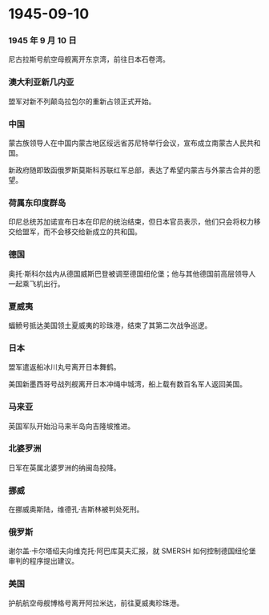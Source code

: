 # 1945-09-10

### 1945 年 9 月 10 日

尼古拉斯号航空母舰离开东京湾，前往日本石卷湾。

### 澳大利亚新几内亚

盟军对新不列颠岛拉包尔的重新占领正式开始。

### 中国

蒙古族领导人在中国内蒙古地区绥远省苏尼特举行会议，宣布成立南蒙古人民共和国。

新政府随即致函俄罗斯莫斯科苏联红军总部，表达了希望内蒙古与外蒙古合并的愿望。

### 荷属东印度群岛

印尼总统苏加诺宣布日本在印尼的统治结束，但日本官员表示，他们只会将权力移交给盟军，而不会移交给新成立的共和国。

### 德国

奥托·斯科尔兹内从德国威斯巴登被调至德国纽伦堡；他与其他德国前高层领导人一起乘飞机出行。

### 夏威夷

蝠鲼号抵达美国领土夏威夷的珍珠港，结束了其第二次战争巡逻。

### 日本

盟军遣返船冰川丸号离开日本舞鹤。

美国新墨西哥号战列舰离开日本冲绳中城湾，船上载有数百名军人返回美国。

### 马来亚

英国军队开始沿马来半岛向吉隆坡推进。

### 北婆罗洲

日军在英属北婆罗洲的纳闽岛投降。

### 挪威

在挪威奥斯陆，维德孔·吉斯林被判处死刑。

### 俄罗斯

谢尔盖·卡尔塔绍夫向维克托·阿巴库莫夫汇报，就 SMERSH
如何控制德国纽伦堡审判的程序提出建议。

### 美国

护航航空母舰博格号离开阿拉米达，前往夏威夷珍珠港。